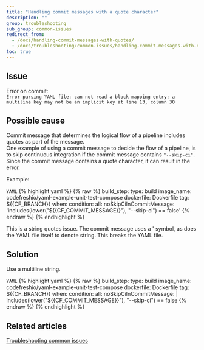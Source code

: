 ```yaml
---
title: "Handling commit messages with a quote character"
description: ""
group: troubleshooting
sub_group: common-issues
redirect_from:
  - /docs/handling-commit-messages-with-quotes/
  - /docs/troubleshooting/common-issues/handling-commit-messages-with-quotes/
toc: true
---
```

## Issue

Error on commit:  
`Error parsing YAML file: can not read a block mapping entry; a multiline key may not be an implicit key at line 13, column 30`

## Possible cause

Commit message that determines the logical flow of a pipeline includes quotes as part of the message.  
One example of using a commit message to decide the flow of a pipeline, is to skip continuous integration if the commit message contains `"--skip-ci"`. Since the commit message contains a quote character, it can result in the error.

Example:

  `YAML`
{% highlight yaml %}
{% raw %}
    build_step: 
      type: build 
      image_name: codefreshio/yaml-example-unit-test-compose 
      dockerfile: Dockerfile 
      tag: ${{CF_BRANCH}} 
      when: 
        condition: 
          all: 
              noSkipCiInCommitMessage: 'includes(lower("${{CF_COMMIT_MESSAGE}}"), "--skip-ci") == false' 
{% endraw %}
{% endhighlight %}

This is a string quotes issue. The commit message uses a ' symbol, as does the YAML file itself to denote string. This breaks the YAML file. 


## Solution

Use a multiline string.

  `YAML`
{% highlight yaml %}
{% raw %}
    build_step:
      type: build
      image_name: codefreshio/yaml-example-unit-test-compose
      dockerfile: Dockerfile
      tag: ${{CF_BRANCH}}
      when:
        condition:
          all:
              noSkipCiInCommitMessage: |
                  includes(lower("${{CF_COMMIT_MESSAGE}}"), "--skip-ci") == false
{% endraw %}
{% endhighlight %}
 
## Related articles
[Troubleshooting common issues]({{site.baseurl}}/docs/troubleshooting/common-issues)